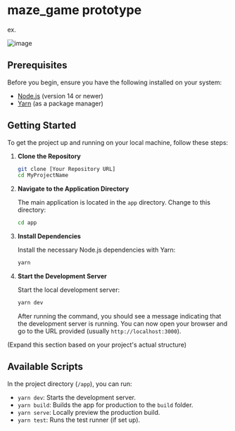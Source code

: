 # maze_game prototype

ex.

![image](https://github.com/galaddirie/maze_game/assets/70884733/169c7150-4e77-4e1d-8bf3-978a74fc6349)



## Prerequisites

Before you begin, ensure you have the following installed on your system:

- [Node.js](https://nodejs.org/) (version 14 or newer)
- [Yarn](https://yarnpkg.com/) (as a package manager)

## Getting Started

To get the project up and running on your local machine, follow these steps:

1. **Clone the Repository**

    ```bash
    git clone [Your Repository URL]
    cd MyProjectName
    ```

2. **Navigate to the Application Directory**

    The main application is located in the `app` directory. Change to this directory:

    ```bash
    cd app
    ```

3. **Install Dependencies**

    Install the necessary Node.js dependencies with Yarn:

    ```bash
    yarn
    ```

4. **Start the Development Server**

    Start the local development server:

    ```bash
    yarn dev
    ```

    After running the command, you should see a message indicating that the development server is running. You can now open your browser and go to the URL provided (usually `http://localhost:3000`).


(Expand this section based on your project's actual structure)

## Available Scripts

In the project directory (`/app`), you can run:

- `yarn dev`: Starts the development server.
- `yarn build`: Builds the app for production to the `build` folder.
- `yarn serve`: Locally preview the production build.
- `yarn test`: Runs the test runner (if set up).

